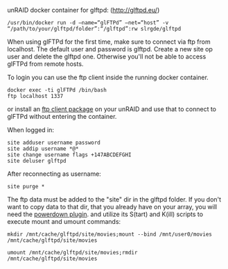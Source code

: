 unRAID docker container for glftpd: (http://glftpd.eu/)

```/usr/bin/docker run -d –name=“glFTPd” –net=“host” -v “/path/to/your/glftpd/folder”:“/glftpd”:rw slrgde/glftpd```

When using glFTPd for the first time, make sure to connect via ftp from localhost.
The default user and password is glftpd. Create a new site op user and delete
the glftpd one. Otherwise you'll not be able to access glFTPd from remote hosts.

To login you can use the ftp client inside the running docker container.
```
docker exec -ti glFTPd /bin/bash
ftp localhost 1337
```
or install an [ftp client package](http://mirrors.slackware.com/slackware/slackware64-14.1/slackware64/n/netkit-ftp-0.17-x86_64-1.txz)
on your unRAID and use that to connect to glFTPd without entering the container.

When logged in:
```
site adduser username password
site addip username *@*
site change username flags +147ABCDEFGHI
site deluser glftpd
```
After reconnecting as username:
```
site purge *
```
The ftp data must be added to the "site" dir in the glftpd folder.
If you don't want to copy data to that dir, that you already have on
your array, you will need the [powerdown plugin](https://lime-technology.com/forum/index.php?topic=31735.0).
and utilize its S(tart) and K(ill) scripts to execute mount and umount
commands:
```
mkdir /mnt/cache/glftpd/site/movies;mount --bind /mnt/user0/movies /mnt/cache/glftpd/site/movies
```
```
umount /mnt/cache/glftpd/site/movies;rmdir /mnt/cache/glftpd/site/movies
```
